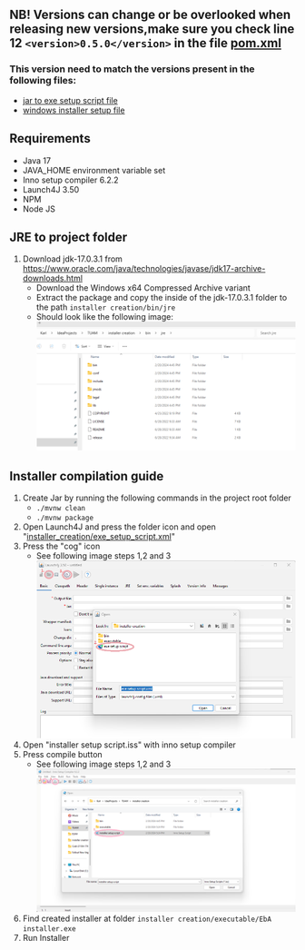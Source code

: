 ## NB! Versions can change or be overlooked when releasing new versions,make sure you check line 12 `<version>0.5.0</version>` in the file [pom.xml](pom.xml)
### This version need to match the versions present in the following files:
* [jar to exe setup script file](installer_creation/exe_setup_script.xml)
* [windows installer setup file](installer_creation/installer_setup_script.iss)

## Requirements
   * Java 17
   * JAVA_HOME environment variable set
   * Inno setup compiler 6.2.2
   * Launch4J 3.50
   * NPM
   * Node JS
## JRE to project folder
1. Download jdk-17.0.3.1 from https://www.oracle.com/java/technologies/javase/jdk17-archive-downloads.html
    * Download the Windows x64 Compressed Archive variant
    * Extract the package and copy the inside of the jdk-17.0.3.1 folder to the path `installer creation/bin/jre`
    * Should look like the following image:
      ![Folder](readme_pictures/jre_path.png)
## Installer compilation guide
1. Create Jar by running the following commands in the project root folder
   * `./mvnw clean`
   * `./mvnw package`
3. Open Launch4J and press the folder icon and open "[installer_creation/exe_setup_script.xml](installer_creation/exe_setup_script.xml)"
3. Press the "cog" icon
   * See following image steps 1,2 and 3
   ![Launch4j](readme_pictures/launch4j_guide.png)
4. Open "installer setup script.iss" with inno setup compiler
5. Press compile button
   * See following image steps 1,2 and 3
   ![Inno](readme_pictures/inno_compiler_guide.png)
6. Find created installer at folder `installer creation/executable/EbA installer.exe`
7. Run Installer

